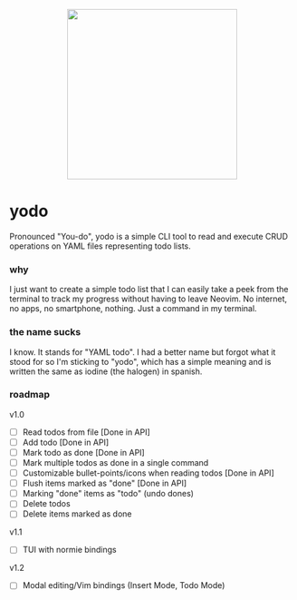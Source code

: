 <p align="middle">
  <img width="300" src="https://i.imgur.com/QNMbMJu.png"/>
</p>

# yodo

Pronounced "You-do", yodo is a simple CLI tool to read and execute CRUD operations on YAML files representing todo lists.

### why

I just want to create a simple todo list that I can easily take a peek from the terminal to track my progress without having to leave Neovim. No internet, no apps, no smartphone, nothing. Just a command in my terminal.

### the name sucks

I know. It stands for "YAML todo". I had a better name but forgot what it stood for so I'm sticking to "yodo", which has a simple meaning and is written the same as iodine (the halogen) in spanish.

### roadmap

v1.0
- [ ] Read todos from file [Done in API]
- [ ] Add todo [Done in API]
- [ ] Mark todo as done [Done in API]
- [ ] Mark multiple todos as done in a single command
- [ ] Customizable bullet-points/icons when reading todos [Done in API]
- [ ] Flush items marked as "done" [Done in API]
- [ ] Marking "done" items as "todo" (undo dones)
- [ ] Delete todos
- [ ] Delete items marked as done

v1.1
- [ ] TUI with normie bindings

v1.2
- [ ] Modal editing/Vim bindings (Insert Mode, Todo Mode)
